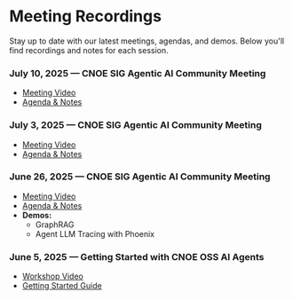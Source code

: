 
# Meeting Recordings

Stay up to date with our latest meetings, agendas, and demos. Below you'll find recordings and notes for each session.

### July 10, 2025 — CNOE SIG Agentic AI Community Meeting
- [Meeting Video](https://drive.google.com/drive/folders/1_PJ7vpoTRqanRocx7QzlRQiptAJVewzY?ths=true)
- [Agenda & Notes](https://docs.google.com/document/d/1eRr-5nGVUJACKMjrgNBF_Gpk1Y0zzwEcKa7ILqZKNgc/edit?tab=t.t38nrugfgqu6)

### July 3, 2025 — CNOE SIG Agentic AI Community Meeting
- [Meeting Video](https://youtu.be/YHMZRpNdT94)
- [Agenda & Notes](https://docs.google.com/document/d/1eRr-5nGVUJACKMjrgNBF_Gpk1Y0zzwEcKa7ILqZKNgc/edit?tab=t.o6zf2vihsyn)

### June 26, 2025 — CNOE SIG Agentic AI Community Meeting
- [Meeting Video](https://www.youtube.com/watch?v=G1JjQ47fbZ8)
- [Agenda & Notes](https://docs.google.com/document/d/1eRr-5nGVUJACKMjrgNBF_Gpk1Y0zzwEcKa7ILqZKNgc/edit?tab=t.crn2v3c8hjck)
- **Demos:**
  - GraphRAG
  - Agent LLM Tracing with Phoenix

### June 5, 2025 — Getting Started with CNOE OSS AI Agents
- [Workshop Video](https://www.youtube.com/watch?v=5upV0nI3PTA&t=939s)
- [Getting Started Guide](https://github.com/cnoe-io/agentic-ai/wiki/Getting%E2%80%90Started)
